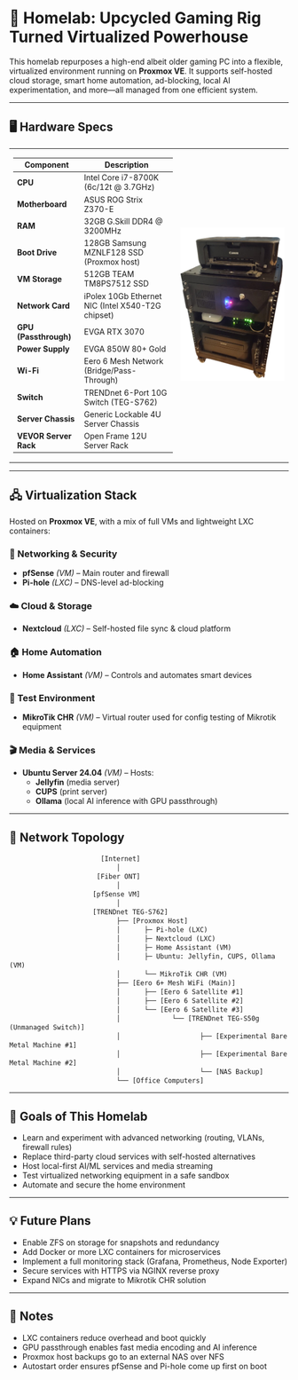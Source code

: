 # 🏡 Homelab: Upcycled Gaming Rig Turned Virtualized Powerhouse

This homelab repurposes a high-end albeit older gaming PC into a flexible, virtualized environment running on **Proxmox VE**. It supports self-hosted cloud storage, smart home automation, ad-blocking, local AI experimentation, and more—all managed from one efficient system.

---

## 🖥️ Hardware Specs

<table>
  <tr>
    <td width="60%">

<b>Component</b> | <b>Description</b>
-- | --
<strong>CPU</strong> | Intel Core i7-8700K (6c/12t @ 3.7GHz)
<strong>Motherboard</strong> | ASUS ROG Strix Z370-E
<strong>RAM</strong> | 32GB G.Skill DDR4 @ 3200MHz
<strong>Boot Drive</strong> | 128GB Samsung MZNLF128 SSD (Proxmox host)
<strong>VM Storage</strong> | 512GB TEAM TM8PS7512 SSD
<strong>Network Card</strong> | iPolex 10Gb Ethernet NIC (Intel X540-T2G chipset)
<strong>GPU (Passthrough)</strong> | EVGA RTX 3070
<strong>Power Supply</strong> | EVGA 850W 80+ Gold
<strong>Wi-Fi</strong> | Eero 6 Mesh Network (Bridge/Pass-Through)
<strong>Switch</strong> | TRENDnet 6-Port 10G Switch (TEG-S762)
<strong>Server Chassis</strong> | Generic Lockable 4U Server Chassis
<strong>VEVOR Server Rack</strong> | Open Frame 12U Server Rack

</td>
    <td width="40%">
      <img src="https://github.com/AdamHayball/HomeLab/blob/main/rack.png?raw=true" alt="Homelab Rack" width="100%"/>
    </td>
  </tr>
</table>

---

## 🖧 Virtualization Stack

Hosted on **Proxmox VE**, with a mix of full VMs and lightweight LXC containers:

### 🔐 Networking & Security
- **pfSense** *(VM)* – Main router and firewall
- **Pi-hole** *(LXC)* – DNS-level ad-blocking

### ☁️ Cloud & Storage
- **Nextcloud** *(LXC)* – Self-hosted file sync & cloud platform

### 🏠 Home Automation
- **Home Assistant** *(VM)* – Controls and automates smart devices

### 📡 Test Environment
- **MikroTik CHR** *(VM)* – Virtual router used for config testing of Mikrotik equipment

### 🎬 Media & Services
- **Ubuntu Server 24.04** *(VM)* – Hosts:
  - **Jellyfin** (media server)
  - **CUPS** (print server)
  - **Ollama** (local AI inference with GPU passthrough)

---

## 🛜 Network Topology

```plaintext
                       [Internet]
                           │
                      [Fiber ONT]
                           │
                     [pfSense VM]
                           │
                     [TRENDnet TEG-S762]
                           ├── [Proxmox Host]
                           │      ├─ Pi-hole (LXC)
                           │      ├─ Nextcloud (LXC)
                           │      ├─ Home Assistant (VM)
                           │      ├─ Ubuntu: Jellyfin, CUPS, Ollama (VM)
                           │      └── MikroTik CHR (VM)
                           ├── [Eero 6+ Mesh WiFi (Main)]
                           │      ├── [Eero 6 Satellite #1]
                           │      ├── [Eero 6 Satellite #2]
                           │      └── [Eero 6 Satellite #3]
                           │             └── [TRENDnet TEG-S50g (Unmanaged Switch)]
                           │                    ├── [Experimental Bare Metal Machine #1]
                           │                    ├── [Experimental Bare Metal Machine #2]
                           │                    └── [NAS Backup]
                           └── [Office Computers]
```

---

## 🎯 Goals of This Homelab

- Learn and experiment with advanced networking (routing, VLANs, firewall rules)
- Replace third-party cloud services with self-hosted alternatives
- Host local-first AI/ML services and media streaming
- Test virtualized networking equipment in a safe sandbox
- Automate and secure the home environment

---

## 💡 Future Plans

- Enable ZFS on storage for snapshots and redundancy
- Add Docker or more LXC containers for microservices
- Implement a full monitoring stack (Grafana, Prometheus, Node Exporter)
- Secure services with HTTPS via NGINX reverse proxy
- Expand NICs and migrate to Mikrotik CHR solution

---

## 🧠 Notes

- LXC containers reduce overhead and boot quickly
- GPU passthrough enables fast media encoding and AI inference
- Proxmox host backups go to an external NAS over NFS
- Autostart order ensures pfSense and Pi-hole come up first on boot
